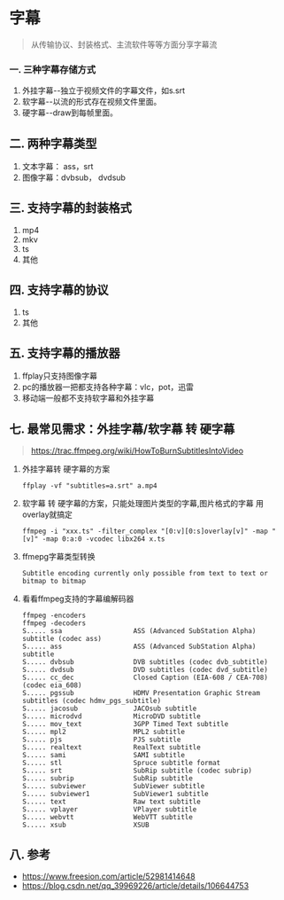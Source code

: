 # 字幕
>从传输协议、封装格式、主流软件等等方面分享字幕流

### 一. 三种字幕存储方式
1. 外挂字幕--独立于视频文件的字幕文件，如s.srt
2. 软字幕--以流的形式存在视频文件里面。
3. 硬字幕--draw到每帧里面。

## 二. 两种字幕类型
1. 文本字幕： ass，srt
2. 图像字幕：dvbsub， dvdsub

## 三. 支持字幕的封装格式
1. mp4
2. mkv
3. ts
4. 其他

## 四. 支持字幕的协议
1. ts
2. 其他

## 五. 支持字幕的播放器
1. ffplay只支持图像字幕
2. pc的播放器一把都支持各种字幕：vlc，pot，迅雷
3. 移动端一般都不支持软字幕和外挂字幕

## 七. 最常见需求：外挂字幕/软字幕 转 硬字幕
> https://trac.ffmpeg.org/wiki/HowToBurnSubtitlesIntoVideo

1. 外挂字幕转 硬字幕的方案
    ```
    ffplay -vf "subtitles=a.srt" a.mp4
   ```
1. 软字幕 转 硬字幕的方案，只能处理图片类型的字幕,图片格式的字幕 用 overlay就搞定
    ```
    ffmpeg -i "xxx.ts" -filter_complex "[0:v][0:s]overlay[v]" -map "[v]" -map 0:a:0 -vcodec libx264 x.ts
    ```
1. ffmepg字幕类型转换
    ```
   Subtitle encoding currently only possible from text to text or bitmap to bitmap
   ```
1. 看看ffmpeg支持的字幕编解码器
    ```
    ffmpeg -encoders 
    ffmpeg -decoders
    S..... ssa                  ASS (Advanced SubStation Alpha) subtitle (codec ass)
    S..... ass                  ASS (Advanced SubStation Alpha) subtitle
    S..... dvbsub               DVB subtitles (codec dvb_subtitle)
    S..... dvdsub               DVD subtitles (codec dvd_subtitle)
    S..... cc_dec               Closed Caption (EIA-608 / CEA-708) (codec eia_608)
    S..... pgssub               HDMV Presentation Graphic Stream subtitles (codec hdmv_pgs_subtitle)
    S..... jacosub              JACOsub subtitle
    S..... microdvd             MicroDVD subtitle
    S..... mov_text             3GPP Timed Text subtitle
    S..... mpl2                 MPL2 subtitle
    S..... pjs                  PJS subtitle
    S..... realtext             RealText subtitle
    S..... sami                 SAMI subtitle
    S..... stl                  Spruce subtitle format
    S..... srt                  SubRip subtitle (codec subrip)
    S..... subrip               SubRip subtitle
    S..... subviewer            SubViewer subtitle
    S..... subviewer1           SubViewer1 subtitle
    S..... text                 Raw text subtitle
    S..... vplayer              VPlayer subtitle
    S..... webvtt               WebVTT subtitle
    S..... xsub                 XSUB
   ```
## 八. 参考
- https://www.freesion.com/article/52981414648
- https://blog.csdn.net/qq_39969226/article/details/106644753
